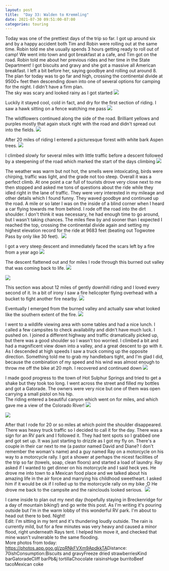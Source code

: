 ```yaml
---
layout: post
title:  "Day 33: Walden to Kremmling"
date: 2021-07-30 09:51:00-07:00
categories: touring
---
```

Today was one of the prettiest days of the trip so far. I got up around six and by a happy accident both Tim and Robin were rolling out at the same time. Robin told me she usually spends 3 hours getting ready to roll out of camp! We went into town and got breakfast at a cafe, and Tim got on the road. Robin told me about her previous rides and her time in the State Department! I got biscuits and gravy and she got a massive all American breakfast. I left a bit before her, saying goodbye and rolling out around 8. The plan for today was to go far and high, crossing the continental divide at 9500+ feet then descending down into one of several options for camping for the night. I didn't have a firm plan.   
The sky was scary and looked rainy as I got started
[![](https://lh3.googleusercontent.com/-IR9ccWdy5iA/YQQuKG2fiMI/AAAAAAAAVe0/R2cg71FWlY4b6RUWfkbOnjHQzR5_ODdWgCLcBGAsYHQ/s1600/1627663910633861-0.png)](https://lh3.googleusercontent.com/-IR9ccWdy5iA/YQQuKG2fiMI/AAAAAAAAVe0/R2cg71FWlY4b6RUWfkbOnjHQzR5_ODdWgCLcBGAsYHQ/s1600/1627663910633861-0.png)
  
Luckily it stayed cool, cold in fact, and dry for the first section of riding. I saw a hawk sitting on a fence watching me pass
[![](https://lh3.googleusercontent.com/-YlEya_VNqwE/YQQuJv9n3II/AAAAAAAAVew/6VxtzWqF_2wXWbx7SbaaE_5H_W5qOt_TQCLcBGAsYHQ/s1600/1627663906051625-1.png)](https://lh3.googleusercontent.com/-YlEya_VNqwE/YQQuJv9n3II/AAAAAAAAVew/6VxtzWqF_2wXWbx7SbaaE_5H_W5qOt_TQCLcBGAsYHQ/s1600/1627663906051625-1.png)
  
The wildflowers continued along the side of the road. Brilliant yellows and purples mostly that again stuck right with the road and didn't spread out into the fields.
[![](https://lh3.googleusercontent.com/-IlEKLFuSpls/YQQuIIdPfzI/AAAAAAAAVes/dd-ro6ueDBEC0m-nYG9yRiSf0FXZHLcswCLcBGAsYHQ/s1600/1627663901088221-2.png)](https://lh3.googleusercontent.com/-IlEKLFuSpls/YQQuIIdPfzI/AAAAAAAAVes/dd-ro6ueDBEC0m-nYG9yRiSf0FXZHLcswCLcBGAsYHQ/s1600/1627663901088221-2.png)
  
After 20 miles of riding I entered a picturesque forest with white bark Aspen trees.
[![](https://lh3.googleusercontent.com/-1hnLFa-BzQE/YQQuHNgoMdI/AAAAAAAAVeo/8fyXDgpksF0G2l7RkpCN8Sg0Fa5my_vVACLcBGAsYHQ/s1600/1627663895713771-3.png)](https://lh3.googleusercontent.com/-1hnLFa-BzQE/YQQuHNgoMdI/AAAAAAAAVeo/8fyXDgpksF0G2l7RkpCN8Sg0Fa5my_vVACLcBGAsYHQ/s1600/1627663895713771-3.png)
  
I climbed slowly for several miles with little traffic before a descent followed by a steepening of the road which marked the start of the days climbing
[![](https://lh3.googleusercontent.com/-pFV7NczyB6s/YQQuFhO7GfI/AAAAAAAAVek/9giOpJSwYQMQ6lsHBuvkFeBECz2qam1wwCLcBGAsYHQ/s1600/1627663892749160-4.png)](https://lh3.googleusercontent.com/-pFV7NczyB6s/YQQuFhO7GfI/AAAAAAAAVek/9giOpJSwYQMQ6lsHBuvkFeBECz2qam1wwCLcBGAsYHQ/s1600/1627663892749160-4.png)
  
The weather was warm but not hot, the smells were intoxicating, birds were chirping, traffic was light, and the grade not too steep. Overall it was a perfect climb. At one point a car full of tourists drove very close next to me then stopped and asked me tons of questions about the ride while they idled right in the lane of traffic. They were very interested in my mileage and other details which I found funny. They waved goodbye and continued up the road. A mile or so later I was on the inside of a blind corner when I heard a car flying towards me from behind. I rode off the road into the dirt shoulder. I don't think it was necessary, he had enough time to go around, but I wasn't taking chances. The miles flew by and sooner than I expected I reached the top, crossing the continental divide again and setting my highest elevation record for the ride at 9683 feet (beating out Togwotee Pass by only like 30 feet). 
[![](https://lh3.googleusercontent.com/-nf5PX1Uxjhs/YQQuEwnsFCI/AAAAAAAAVeg/6qIb4LDgakclX4nQMvbDj4lXnDRk2dfGACLcBGAsYHQ/s1600/1627663890088345-5.png)](https://lh3.googleusercontent.com/-nf5PX1Uxjhs/YQQuEwnsFCI/AAAAAAAAVeg/6qIb4LDgakclX4nQMvbDj4lXnDRk2dfGACLcBGAsYHQ/s1600/1627663890088345-5.png)
  
I got a very steep descent and immediately faced the scars left by a fire from a year ago
[![](https://lh3.googleusercontent.com/-XwpYcni2WHo/YQNiicgFioI/AAAAAAAAVdo/oIUbYtncWE8DLOANT0BTbMGoE4FueRxqwCLcBGAsYHQ/s1600/1627611592674290-6.png)](https://lh3.googleusercontent.com/-XwpYcni2WHo/YQNiicgFioI/AAAAAAAAVdo/oIUbYtncWE8DLOANT0BTbMGoE4FueRxqwCLcBGAsYHQ/s1600/1627611592674290-6.png)
  
The descent flattened out and for miles I rode through this burned out valley that was coming back to life.
[![](https://lh3.googleusercontent.com/-WqcPaMhjmcE/YQQuEYrphEI/AAAAAAAAVec/PxB7ypS3IcsxLKWN2gkL3MmPG9bApByRACLcBGAsYHQ/s1600/1627663887663193-6.png)](https://lh3.googleusercontent.com/-WqcPaMhjmcE/YQQuEYrphEI/AAAAAAAAVec/PxB7ypS3IcsxLKWN2gkL3MmPG9bApByRACLcBGAsYHQ/s1600/1627663887663193-6.png)

[![](https://lh3.googleusercontent.com/-NKRkrVNJMQo/YQQuwOycTfI/AAAAAAAAVfU/7eE84S8qLsk7cHeq7La6iWYsNzvUx3p1ACLcBGAsYHQ/s1600/1627664060893321-0.png)](https://lh3.googleusercontent.com/-NKRkrVNJMQo/YQQuwOycTfI/AAAAAAAAVfU/7eE84S8qLsk7cHeq7La6iWYsNzvUx3p1ACLcBGAsYHQ/s1600/1627664060893321-0.png)
  
This section was about 12 miles of gently downhill riding and I loved every second of it. In a bit of irony I saw a fire helicopter flying overhead with a bucket to fight another fire nearby.
[![](https://lh3.googleusercontent.com/-SFVZudnT3Sw/YQQuDn4nk_I/AAAAAAAAVeY/cvvXUbMw_2IdTlRt64sd3snkVBK0iwYeQCLcBGAsYHQ/s1600/1627663885641356-7.png)](https://lh3.googleusercontent.com/-SFVZudnT3Sw/YQQuDn4nk_I/AAAAAAAAVeY/cvvXUbMw_2IdTlRt64sd3snkVBK0iwYeQCLcBGAsYHQ/s1600/1627663885641356-7.png)
  
Eventually I emerged from the burned valley and actually saw what looked like the southern extent of the fire.
[![](https://lh3.googleusercontent.com/-jlnrZlUdotw/YQQuvGfl_wI/AAAAAAAAVfQ/YHBZaZQwTYoef3UGGjB6UA3ozl9fd0BSwCLcBGAsYHQ/s1600/1627664057312935-1.png)](https://lh3.googleusercontent.com/-jlnrZlUdotw/YQQuvGfl_wI/AAAAAAAAVfQ/YHBZaZQwTYoef3UGGjB6UA3ozl9fd0BSwCLcBGAsYHQ/s1600/1627664057312935-1.png)
  
  
I went to a wildlife viewing area with some tables and had a nice lunch. I called a few campsites to check availability and didn't have much luck. I pushed on. I joined a different highway and traffic dramatically picked up, but there was a good shoulder so I wasn't too worried. I climbed a bit and had a magnificent view down into a valley, and a great descent to go with it. As I descended at high speeds I saw a truck coming up the opposite direction. Something told me to grab my handlebars tight, and I'm glad I did, because the combination of my speed and his wind was almost enough to throw me off the bike at 20 mph. I recovered and continued down
[![](https://lh3.googleusercontent.com/-tRSPo2deovI/YQNqEqrzbyI/AAAAAAAAVeA/TvK1t_UnCgEkMRbhpifyYpyDJyG6jl8VgCLcBGAsYHQ/s1600/1627613443062940-9.png)](https://lh3.googleusercontent.com/-tRSPo2deovI/YQNqEqrzbyI/AAAAAAAAVeA/TvK1t_UnCgEkMRbhpifyYpyDJyG6jl8VgCLcBGAsYHQ/s1600/1627613443062940-9.png)
  
I made good progress to the town of Hot Sulphur Springs and tried to get a shake but they took too long. I went across the street and filled my bottles and got a Gatorade. The owners were very nice but one of them was open carrying a small pistol on his hip.   
The riding entered a beautiful canyon which went on for miles, and which gave me a view of the Colorado River!
[![](https://lh3.googleusercontent.com/-K8kvneB8jBM/YQNpAooC1II/AAAAAAAAVd4/SQ_py0Vy-UwiYpQ3VIz8-MJEzuYTtyl-wCLcBGAsYHQ/s1600/1627612816508670-10.png)](https://lh3.googleusercontent.com/-K8kvneB8jBM/YQNpAooC1II/AAAAAAAAVd4/SQ_py0Vy-UwiYpQ3VIz8-MJEzuYTtyl-wCLcBGAsYHQ/s1600/1627612816508670-10.png)

[![](https://lh3.googleusercontent.com/-78VejI4xCTQ/YQQuuPXl-QI/AAAAAAAAVfM/ebpqEnqbzscQqCTtFr61ZkiD_jj1XBZtwCLcBGAsYHQ/s1600/1627664054000222-2.png)](https://lh3.googleusercontent.com/-78VejI4xCTQ/YQQuuPXl-QI/AAAAAAAAVfM/ebpqEnqbzscQqCTtFr61ZkiD_jj1XBZtwCLcBGAsYHQ/s1600/1627664054000222-2.png)
  
After that I rode for 20 or so miles at which point the shoulder disappeared. There was heavy truck traffic so I decided to call it for the day. There was a sign for an RV park and I followed it. They had tent spots so I grabbed one and got set up. It was just starting to drizzle as I got my fly on. There's a couple in their car next to me (a pastor named David and Diane? I don't remember the woman's name) and a guy named Ray on a motorcycle on his way to a motorcycle rally. I got a shower at perhaps the nicest facilities of the trip so far (towels, soap, clean floors) and started a load of laundry. Ray asked if I wanted to get dinner on his motorcycle and I said heck yes. He drove me into town to a Mexican food place and we talked about his amazing life in the air force and marrying his childhood sweetheart. I asked him if it would be ok if I rolled up to the motorcycle rally on my bike ;D He drove me back to the campsite and the rainclouds looked serious. 
[![](https://lh3.googleusercontent.com/-gNpTgHBolbM/YQNmj88TeJI/AAAAAAAAVdw/8Uu5KkPhkIIsX6FdqPaPz8qQb5CSjQ4fgCLcBGAsYHQ/s1600/1627612239284329-11.png)](https://lh3.googleusercontent.com/-gNpTgHBolbM/YQNmj88TeJI/AAAAAAAAVdw/8Uu5KkPhkIIsX6FdqPaPz8qQb5CSjQ4fgCLcBGAsYHQ/s1600/1627612239284329-11.png)
  
I came inside to plan out my next day (hopefully staying in Breckenridge for a day of mountain biking!) and go write this post. As I'm writing it's pouring outside but I'm in the warm lobby of this wonderful RV park. I'm about to head out there to bed. Night!  
Edit: I'm sitting in my tent and it's thundering loudly outside. The rain is currently mild, but for a few minutes was very heavy and caused a minor flood, right underneath Rays tent. I helped him move it, and checked that mine wasn't vulnerable to the same flooding.  
More photos from today: <https://photos.app.goo.gl/zpRNkFVXm9ApdkkTA>Distance: 70ishConsumption:Biscuits and gravyFreeze dried strawberriesKind barGatoradeCliff barPb&j tortillaChocolate raisinsHuge burritoBeef tacoMexican coke   

